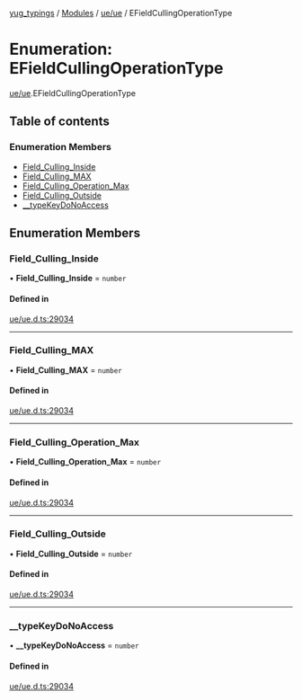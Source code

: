 [yug_typings](../README.md) / [Modules](../modules.md) / [ue/ue](../modules/ue_ue.md) / EFieldCullingOperationType

# Enumeration: EFieldCullingOperationType

[ue/ue](../modules/ue_ue.md).EFieldCullingOperationType

## Table of contents

### Enumeration Members

- [Field\_Culling\_Inside](ue_ue.EFieldCullingOperationType.md#field_culling_inside)
- [Field\_Culling\_MAX](ue_ue.EFieldCullingOperationType.md#field_culling_max)
- [Field\_Culling\_Operation\_Max](ue_ue.EFieldCullingOperationType.md#field_culling_operation_max)
- [Field\_Culling\_Outside](ue_ue.EFieldCullingOperationType.md#field_culling_outside)
- [\_\_typeKeyDoNoAccess](ue_ue.EFieldCullingOperationType.md#__typekeydonoaccess)

## Enumeration Members

### Field\_Culling\_Inside

• **Field\_Culling\_Inside** = `number`

#### Defined in

[ue/ue.d.ts:29034](https://github.com/YugMetaverse/yug_typings/blob/25cad34/ue/ue.d.ts#L29034)

___

### Field\_Culling\_MAX

• **Field\_Culling\_MAX** = `number`

#### Defined in

[ue/ue.d.ts:29034](https://github.com/YugMetaverse/yug_typings/blob/25cad34/ue/ue.d.ts#L29034)

___

### Field\_Culling\_Operation\_Max

• **Field\_Culling\_Operation\_Max** = `number`

#### Defined in

[ue/ue.d.ts:29034](https://github.com/YugMetaverse/yug_typings/blob/25cad34/ue/ue.d.ts#L29034)

___

### Field\_Culling\_Outside

• **Field\_Culling\_Outside** = `number`

#### Defined in

[ue/ue.d.ts:29034](https://github.com/YugMetaverse/yug_typings/blob/25cad34/ue/ue.d.ts#L29034)

___

### \_\_typeKeyDoNoAccess

• **\_\_typeKeyDoNoAccess** = `number`

#### Defined in

[ue/ue.d.ts:29034](https://github.com/YugMetaverse/yug_typings/blob/25cad34/ue/ue.d.ts#L29034)
